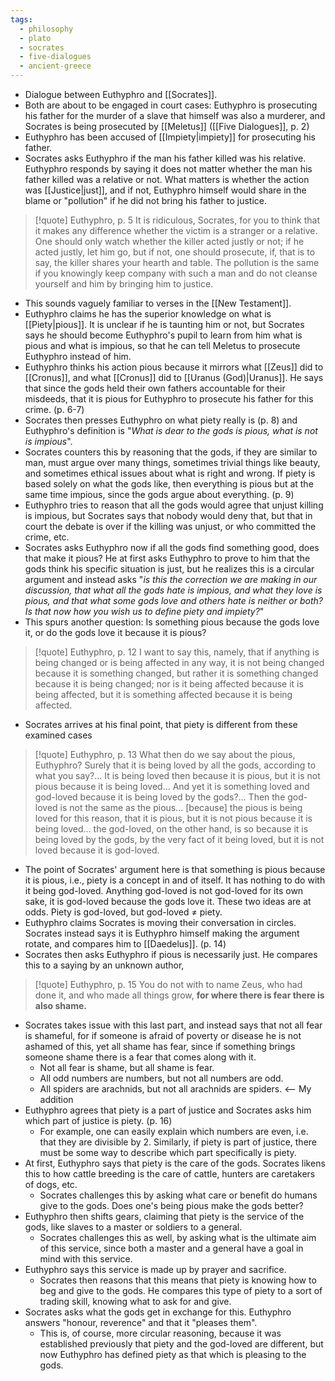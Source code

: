 ```yaml
---
tags:
  - philosophy
  - plato
  - socrates
  - five-dialogues
  - ancient-greece
---
```

- Dialogue between Euthyphro and [[Socrates]]. 
- Both are about to be engaged in court cases: Euthyphro is prosecuting his father for the murder of a slave that himself was also a murderer, and Socrates is being prosecuted by [[Meletus]] ([[Five Dialogues]], p. 2)
- Euthyphro has been accused of [[Impiety|impiety]] for prosecuting his father.
- Socrates asks Euthyphro if the man his father killed was his relative. Euthyphro responds by saying it does not matter whether the man his father killed was a relative or not. What matters is whether the action was [[Justice|just]], and if not, Euthyphro himself would share in the blame or "pollution" if he did not bring his father to justice.

> [!quote] Euthyphro, p. 5
> It is ridiculous, Socrates, for you to think that it makes any difference whether the victim is a stranger or a relative. One should only watch whether the killer acted justly or not; if he acted justly, let him go, but if not, one should prosecute, if, that is to say, the killer shares your hearth and table. The pollution is the same if you knowingly keep company with such a man and do not cleanse yourself and him by bringing him to justice.

- This sounds vaguely familiar to verses in the [[New Testament]].
- Euthyphro claims he has the superior knowledge on what is [[Piety|pious]]. It is unclear if he is taunting him or not, but Socrates says he should become Euthyphro's pupil to learn from him what is pious and what is impious, so that he can tell Meletus to prosecute Euthyphro instead of him.
- Euthyphro thinks his action pious because it mirrors what [[Zeus]] did to [[Cronus]], and what [[Cronus]] did to [[Uranus (God)|Uranus]]. He says that since the gods held their own fathers accountable for their misdeeds, that it is pious for Euthyphro to prosecute his father for this crime. (p. 6-7)
- Socrates then presses Euthyphro on what piety really is (p. 8) and Euthyphro's definition is "*What is dear to the gods is pious, what is not is impious*".
- Socrates counters this by reasoning that the gods, if they are similar to man, must argue over many things, sometimes trivial things like beauty, and sometimes ethical issues about what is right and wrong. If piety is based solely on what the gods like, then everything is pious but at the same time impious, since the gods argue about everything. (p. 9)
- Euthyphro tries to reason that all the gods would agree that unjust killing is impious, but Socrates says that nobody would deny that, but that in court the debate is over if the killing was unjust, or who committed the crime, etc. 
- Socrates asks Euthyphro now if all the gods find something good, does that make it pious? He at first asks Euthyphro to prove to him that the gods think his specific situation is just, but he realizes this is a circular argument and instead asks "*is this the correction we are making in our discussion, that what all the gods hate is impious, and what they love is pious, and that what some gods love and others hate is neither or both? Is that now how you wish us to define piety and impiety?*"
- This spurs another question: Is something pious because the gods love it, or do the gods love it because it is pious?
>[!quote] Euthyphro, p. 12
>I want to say this, namely, that if anything is being changed or is being affected in any way, it is not being changed because it is something changed, but rather it is something changed because it is being changed; nor is it being affected because it is being affected, but it is something affected because it is being affected.

- Socrates arrives at his final point, that piety is different from these examined cases
>[!quote] Euthyphro, p. 13
>What then do we say about the pious, Euthyphro? Surely that it is being loved by all the gods, according to what you say?... It is being loved then because it is pious, but it is not pious because it is being loved... And yet it is something loved and god-loved because it is being loved by the gods?... Then the god-loved is not the same as the pious... \[because] the pious is being loved for this reason, that it is pious, but it is not pious because it is being loved... the god-loved, on the other hand, is so because it is being loved by the gods, by the very fact of it being loved, but it is not loved because it is god-loved.

- The point of Socrates' argument here is that something is pious because it is pious, i.e., piety is a concept in and of itself. It has nothing to do with it being god-loved. Anything god-loved is not god-loved for its own sake, it is god-loved because the gods love it. These two ideas are at odds. Piety is god-loved, but god-loved $\neq$ piety.
- Euthyphro claims Socrates is moving their conversation in circles. Socrates instead says it is Euthyphro himself making the argument rotate, and compares him to [[Daedelus]]. (p. 14)
- Socrates then asks Euthyphro if pious is necessarily just. He compares this to a saying by an unknown author,
>[!quote] Euthyphro, p. 15
>You do not with to name Zeus, who had done it, and who made all things grow, **for where there is fear there is also shame.**

- Socrates takes issue with this last part, and instead says that not all fear is shameful, for if someone is afraid of poverty or disease he is not ashamed of this, yet all shame has fear, since if something brings someone shame there is a fear that comes along with it.
	- Not all fear is shame, but all shame is fear.
	- All odd numbers are numbers, but not all numbers are odd.
	- All spiders are arachnids, but not all arachnids are spiders. <-- My addition
- Euthyphro agrees that piety is a part of justice and Socrates asks him which part of justice is piety. (p. 16)
	- For example, one can easily explain which numbers are even, i.e. that they are divisible by 2. Similarly, if piety is part of justice, there must be some way to describe which part specifically is piety.
- At first, Euthyphro says that piety is the care of the gods. Socrates likens this to how cattle breeding is the care of cattle, hunters are caretakers of dogs, etc. 
	- Socrates challenges this by asking what care or benefit do humans give to the gods. Does one's being pious make the gods better?
- Euthyphro then shifts gears, claiming that piety is the service of the gods, like slaves to a master or soldiers to a general.
	- Socrates challenges this as well, by asking what is the ultimate aim of this service, since both a master and a general have a goal in mind with this service.
- Euthyphro says this service is made up by prayer and sacrifice.
	- Socrates then reasons that this means that piety is knowing how to beg and give to the gods. He compares this type of piety to a sort of trading skill, knowing what to ask for and give. 
- Socrates asks what the gods get in exchange for this. Euthyphro answers "honour, reverence" and that it "pleases them".
	- This is, of course, more circular reasoning, because it was established previously that piety and the god-loved are different, but now Euthyphro has defined piety as that which is pleasing to the gods.